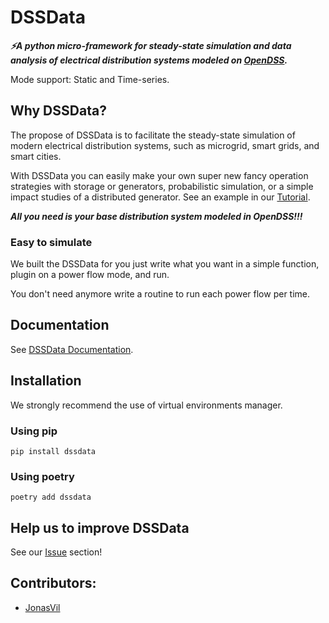 # DSSData


_**⚡A python micro-framework for steady-state simulation and data analysis of electrical distribution systems modeled on [OpenDSS](https://www.epri.com/#/pages/sa/opendss?lang=en).**_

Mode support: Static and Time-series.

## Why DSSData?

The propose of DSSData is to facilitate the steady-state simulation of modern electrical distribution systems, such as microgrid, smart grids, and smart cities.

With DSSData you can easily make your own super new fancy operation strategies with storage or generators, probabilistic simulation, or a simple impact studies of a distributed generator. See an example in our [Tutorial](https://felipemarkson.github.io/dssdata/tutorial/).

**_All you need is your base distribution system modeled in OpenDSS!!!_**

### Easy to simulate

We built the DSSData for you just write what you want in a simple function, plugin on a power flow mode, and run. 

You don't need anymore write a routine to run each power flow per time. 

## Documentation

See [DSSData Documentation](https://felipemarkson.github.io/dssdata).

## Installation

We strongly recommend the use of virtual environments manager.

### Using pip

```console
pip install dssdata
```

### Using poetry

```console
poetry add dssdata
```

## Help us to improve DSSData

See our [Issue](https://github.com/felipemarkson/dssdata/issues) section!


## Contributors: 

- [JonasVil](https://github.com/felipemarkson/power-flow-analysis/commits?author=JonasVil)
